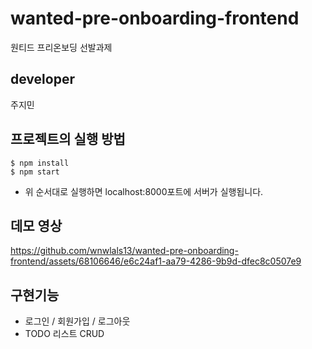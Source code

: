 # wanted-pre-onboarding-frontend
원티드 프리온보딩 선발과제

## developer
주지민

## 프로젝트의 실행 방법
```
$ npm install
$ npm start
```

- 위 순서대로 실행하면 localhost:8000포트에 서버가 실행됩니다.


## 데모 영상
https://github.com/wnwlals13/wanted-pre-onboarding-frontend/assets/68106646/e6c24af1-aa79-4286-9b9d-dfec8c0507e9



## 구현기능
- 로그인 / 회원가입 / 로그아웃
- TODO 리스트 CRUD
